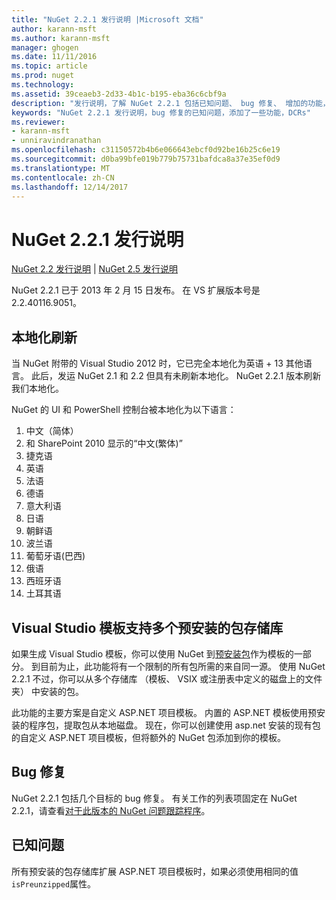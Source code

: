 ```yaml
---
title: "NuGet 2.2.1 发行说明 |Microsoft 文档"
author: karann-msft
ms.author: karann-msft
manager: ghogen
ms.date: 11/11/2016
ms.topic: article
ms.prod: nuget
ms.technology: 
ms.assetid: 39ceaeb3-2d33-4b1c-b195-eba36c6cbf9a
description: "发行说明，了解 NuGet 2.2.1 包括已知问题、 bug 修复、 增加的功能，以及 DCRs。"
keywords: "NuGet 2.2.1 发行说明，bug 修复的已知问题，添加了一些功能，DCRs"
ms.reviewer:
- karann-msft
- unniravindranathan
ms.openlocfilehash: c31150572b4b6e066643ebcf0d92be16b25c6e19
ms.sourcegitcommit: d0ba99bfe019b779b75731bafdca8a37e35ef0d9
ms.translationtype: MT
ms.contentlocale: zh-CN
ms.lasthandoff: 12/14/2017
---
```

# <a name="nuget-221-release-notes"></a>NuGet 2.2.1 发行说明

[NuGet 2.2 发行说明](../release-notes/nuget-2.2.md) | [NuGet 2.5 发行说明](../release-notes/nuget-2.5.md)

NuGet 2.2.1 已于 2013 年 2 月 15 日发布。  在 VS 扩展版本号是 2.2.40116.9051。

## <a name="localization-refresh"></a>本地化刷新
当 NuGet 附带的 Visual Studio 2012 时，它已完全本地化为英语 + 13 其他语言。  此后，发运 NuGet 2.1 和 2.2 但具有未刷新本地化。  NuGet 2.2.1 版本刷新我们本地化。

NuGet 的 UI 和 PowerShell 控制台被本地化为以下语言：

1. 中文（简体）
1. 和 SharePoint 2010 显示的“中文(繁体)”
1. 捷克语
1. 英语
1. 法语
1. 德语
1. 意大利语
1. 日语
1. 朝鲜语
1. 波兰语
1. 葡萄牙语(巴西)
1. 俄语
1. 西班牙语
1. 土耳其语

## <a name="visual-studio-templates-support-multiple-preinstalled-package-repositories"></a>Visual Studio 模板支持多个预安装的包存储库
如果生成 Visual Studio 模板，你可以使用 NuGet 到[预安装包](../visual-studio-extensibility/visual-studio-templates.md)作为模板的一部分。  到目前为止，此功能将有一个限制的所有包所需的来自同一源。  使用 NuGet 2.2.1 不过，你可以从多个存储库 （模板、 VSIX 或注册表中定义的磁盘上的文件夹） 中安装的包。

此功能的主要方案是自定义 ASP.NET 项目模板。  内置的 ASP.NET 模板使用预安装的程序包，提取包从本地磁盘。  现在，你可以创建使用 asp.net 安装的现有包的自定义 ASP.NET 项目模板，但将额外的 NuGet 包添加到你的模板。

## <a name="bug-fixes"></a>Bug 修复
NuGet 2.2.1 包括几个目标的 bug 修复。 有关工作的列表项固定在 NuGet 2.2.1，请查看[对于此版本的 NuGet 问题跟踪程序](http://nuget.codeplex.com/workitem/list/advanced?keyword=&status=Closed&type=All&priority=All&release=NuGet%202.2.1&assignedTo=All&component=All&sortField=LastUpdatedDate&sortDirection=Descending&page=0)。


## <a name="known-issues"></a>已知问题

所有预安装的包存储库扩展 ASP.NET 项目模板时，如果必须使用相同的值`isPreunzipped`属性。
